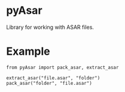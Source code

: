 # pyAsar
Library for working with ASAR files.

# Example
    from pyAsar import pack_asar, extract_asar
    
    extract_asar("file.asar", "folder")
    pack_asar("folder", "file.asar")
